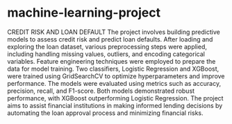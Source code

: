 # machine-learning-project
CREDIT RISK AND LOAN DEFAULT
The project involves building predictive models to assess credit risk and predict loan defaults. After loading and exploring the loan dataset, various preprocessing steps were applied, including handling missing values, outliers, and encoding categorical variables. Feature engineering techniques were employed to prepare the data for model training. Two classifiers, Logistic Regression and XGBoost, were trained using GridSearchCV to optimize hyperparameters and improve performance. The models were evaluated using metrics such as accuracy, precision, recall, and F1-score. Both models demonstrated robust performance, with XGBoost outperforming Logistic Regression. The project aims to assist financial institutions in making informed lending decisions by automating the loan approval process and minimizing financial risks.
